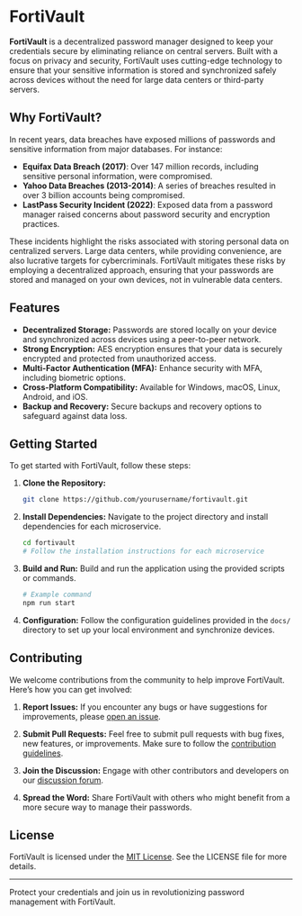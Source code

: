 # FortiVault

**FortiVault** is a decentralized password manager designed to keep your credentials secure by eliminating reliance on central servers. Built with a focus on privacy and security, FortiVault uses cutting-edge technology to ensure that your sensitive information is stored and synchronized safely across devices without the need for large data centers or third-party servers.

## Why FortiVault?

In recent years, data breaches have exposed millions of passwords and sensitive information from major databases. For instance:

- **Equifax Data Breach (2017)**: Over 147 million records, including sensitive personal information, were compromised.
- **Yahoo Data Breaches (2013-2014)**: A series of breaches resulted in over 3 billion accounts being compromised.
- **LastPass Security Incident (2022)**: Exposed data from a password manager raised concerns about password security and encryption practices.

These incidents highlight the risks associated with storing personal data on centralized servers. Large data centers, while providing convenience, are also lucrative targets for cybercriminals. FortiVault mitigates these risks by employing a decentralized approach, ensuring that your passwords are stored and managed on your own devices, not in vulnerable data centers.

## Features

- **Decentralized Storage:** Passwords are stored locally on your device and synchronized across devices using a peer-to-peer network.
- **Strong Encryption:** AES encryption ensures that your data is securely encrypted and protected from unauthorized access.
- **Multi-Factor Authentication (MFA):** Enhance security with MFA, including biometric options.
- **Cross-Platform Compatibility:** Available for Windows, macOS, Linux, Android, and iOS.
- **Backup and Recovery:** Secure backups and recovery options to safeguard against data loss.

## Getting Started

To get started with FortiVault, follow these steps:

1. **Clone the Repository:**
   ```bash
   git clone https://github.com/yourusername/fortivault.git
   ```

2. **Install Dependencies:**
   Navigate to the project directory and install dependencies for each microservice.
   ```bash
   cd fortivault
   # Follow the installation instructions for each microservice
   ```

3. **Build and Run:**
   Build and run the application using the provided scripts or commands.
   ```bash
   # Example command
   npm run start
   ```

4. **Configuration:**
   Follow the configuration guidelines provided in the `docs/` directory to set up your local environment and synchronize devices.

## Contributing

We welcome contributions from the community to help improve FortiVault. Here’s how you can get involved:

1. **Report Issues:**
   If you encounter any bugs or have suggestions for improvements, please [open an issue](https://github.com/yourusername/fortivault/issues).

2. **Submit Pull Requests:**
   Feel free to submit pull requests with bug fixes, new features, or improvements. Make sure to follow the [contribution guidelines](CONTRIBUTING.md).

3. **Join the Discussion:**
   Engage with other contributors and developers on our [discussion forum](https://github.com/yourusername/fortivault/discussions).

4. **Spread the Word:**
   Share FortiVault with others who might benefit from a more secure way to manage their passwords.

## License

FortiVault is licensed under the [MIT License](LICENSE). See the LICENSE file for more details.

---

Protect your credentials and join us in revolutionizing password management with FortiVault.
